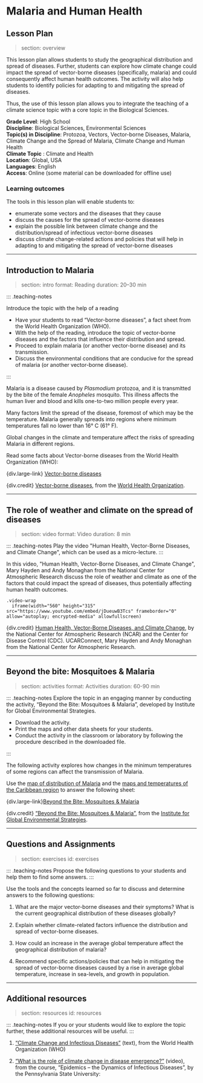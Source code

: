 # Malaria and Human Health

## Lesson Plan
> section: overview

This lesson plan allows students to study the geographical distribution and spread of diseases. Further, students can explore how climate change could impact the spread of vector-borne diseases (specifically, malaria) and could consequently affect human health outcomes. The activity will also help students to identify policies for adapting to and mitigating the spread of diseases.

Thus, the use of this lesson plan allows you to integrate the teaching of a climate science topic with a core topic in the Biological Sciences.

__Grade Level__: High School  
__Discipline__:	 Biological Sciences, Environmental Sciences  
__Topic(s) in Discipline__:	Protozoa, Vectors, Vector-borne Diseases, Malaria, Climate Change and the Spread of Malaria, Climate Change and Human Health  
__Climate Topic__ : Climate and Health  
__Location__: Global, USA  
__Languages__: English  
__Access__: Online (some material can be downloaded for offline use)

### Learning outcomes

The tools in this lesson plan will enable students to:

* enumerate some vectors and the diseases that they cause
* discuss the causes for the spread of vector-borne diseases
* explain the possible link between climate change and the distribution/spread of infectious vector-borne diseases
* discuss climate change-related actions and policies that will help in adapting to and mitigating the spread of vector-borne diseases

---

## Introduction to Malaria
> section: intro
> format: Reading
> duration: 20–30 min

::: .teaching-notes

Introduce the topic with the help of a reading

* Have your students to read “Vector-borne diseases”, a fact sheet from the
  World Health Organization (WHO).
* With the help of the reading, introduce the topic of vector-borne diseases
  and the factors that influence their distribution and spread.
* Proceed to explain malaria (or another vector-borne disease) and its
  transmission.
* Discuss the environmental conditions that are conducive for the spread of
  malaria (or another vector-borne disease).

:::

Malaria is a disease caused by _Plasmodium_ protozoa, and it is transmitted by
the bite of the female _Anopheles_ mosquito. This illness affects the human
liver and blood and kills one-to-two million people every year.

Many factors limit the spread of the disease, foremost of which may be the
temperature. Malaria generally spreads into regions where minimum temperatures
fall no lower than 16° C (61° F).

Global changes in the climate and temperature affect the risks of spreading
Malaria in different regions.

Read some facts about Vector-borne diseases from the World Health Organization (WHO):

{div.large-link} [Vector-borne diseases](/resources/human-health/downloads/vector-borne-diseases.pdf)

{div.credit}
[Vector-borne diseases](http://www.who.int/news-room/fact-sheets/detail/vector-borne-diseases), from the [World Health Organization](http://www.who.int).

---

## The role of weather and climate on the spread of diseases
> section: video
> format: Video
> duration: 8 min

::: .teaching-notes
Play the video "Human Health, Vector-Borne Diseases, and Climate Change", which can be used as a  micro-lecture.
:::

In this video, "Human Health, Vector-Borne Diseases, and Climate Change", Mary Hayden and Andy Monaghan from the National Center for Atmospheric Research discuss the role of weather and climate as one of the factors that could impact the spread of diseases, thus potentially affecting human health outcomes.

    .video-wrap
      iframe(width="560" height="315" src="https://www.youtube.com/embed/jDueuwB3Tcs" frameborder="0" allow="autoplay; encrypted-media" allowfullscreen)

{div.credit} 
[Human Health, Vector-Borne Diseases, and Climate Change](https://www.youtube.com/watch?v=jDueuwB3Tcs), by the National Center for Atmospheric Research (NCAR) and the Center for Disease Control (CDC). UCARConnect, Mary Hayden and Andy Monaghan from the National Center for Atmospheric Research.

---

## Beyond the bite: Mosquitoes & Malaria
> section: activities
> format: Activities
> duration: 60-90 min

::: .teaching-notes
Explore the topic in an engaging manner by conducting the activity, “Beyond the Bite: Mosquitoes & Malaria”, developed by Institute for Global Environmental Strategies.

* Download the activity.
* Print the maps and other data sheets for your students.
* Conduct the activity in the classroom or laboratory by following the procedure described in the 
downloaded file.

:::

The following activity explores how changes in the minimum temperatures of some
regions can affect the transmission of Malaria.

Use the [map of distribution of Malaria](/resources/human-health/downloads/malaria_003.png)
and the [maps and temperatures of the Caribbean region](/resources/human-health/downloads/mosquitoes-and-malaria_appendixD.pdf) 
to answer the following sheet:

{div.large-link}[Beyond the Bite: Mosquitoes & Malaria](/resources/human-health/downloads/mosquitoes-and-malaria_activity.pdf) 

{div.credit} 
[“Beyond the Bite: Mosquitoes & Malaria”](https://www.strategies.org/wp-content/uploads/2011/12/Mosquitoes_May02.pdf), from the [Institute for Global Environmental Strategies](https://www.strategies.org).

---

## Questions and Assignments
> section: exercises
> id: exercises

::: .teaching-notes
Propose the following questions to your students and help them to find some answers.
:::

Use the tools and the concepts learned so far to discuss and determine answers to the following questions:

1. What are the major vector-borne diseases and their symptoms? What is the current geographical distribution of these diseases globally?

2. Explain whether climate-related factors influence the distribution and spread of vector-borne diseases.

3. How could an increase in the average global temperature affect the geographical distribution of malaria?

4. Recommend specific actions/policies that can help in mitigating the spread of vector-borne diseases caused by a rise in average global temperature, increase in sea-levels, and growth in population.

---

## Additional resources
> section: resources
> id: resources

::: .teaching-notes
If you or your students would like to explore the topic further, these additional resources will be useful.
:::

1. [“Climate Change and Infectious Diseases”](http://www.who.int/globalchange/environment/en/chapter6.pdf) (text), from the World Health Organization (WHO)

2. [“What is the role of climate change in disease emergence?”](https://www.coursera.org/lecture/epidemics/what-is-the-role-of-climate-change-in-disease-emergence-2EXqq) (video), from the course, “Epidemics – the Dynamics of Infectious Diseases”, by the Pennsylvania State University:
